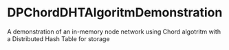 # DPChordDHTAlgoritmDemonstration
 A demonstration of an in-memory node network using Chord algotritm with a Distributed Hash Table for storage
